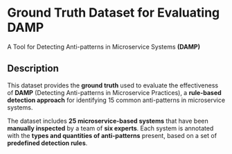 # Ground Truth Dataset for Evaluating DAMP

A Tool for Detecting Anti-patterns in Microservice Systems **(DAMP)**



## Description

This dataset provides the **ground truth** used to evaluate the effectiveness of **DAMP** (Detecting Anti-patterns in Microservice Practices), a **rule-based detection approach** for identifying 15 common anti-patterns in microservice systems.

The dataset includes **25 microservice-based systems** that have been **manually inspected** by a team of **six experts**. Each system is annotated with the **types and quantities of anti-patterns** present, based on a set of **predefined detection rules**.
